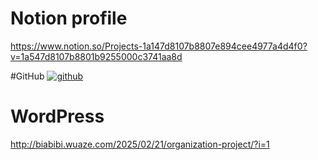 # Notion profile

https://www.notion.so/Projects-1a147d8107b8807e894cee4977a4d4f0?v=1a547d8107b8801b9255000c3741aa8d

#GitHub
[![github](https://img.shields.io/badge/GITHUB-Biabibi-000000?style=for-the-badge&logo=GITHUB&logoColor=white)](https://github.com/BiaBib1)

# WordPress
http://biabibi.wuaze.com/2025/02/21/organization-project/?i=1

